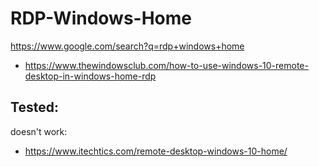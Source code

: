 # RDP-Windows-Home
https://www.google.com/search?q=rdp+windows+home

- https://www.thewindowsclub.com/how-to-use-windows-10-remote-desktop-in-windows-home-rdp

## Tested:
doesn't work:  
- https://www.itechtics.com/remote-desktop-windows-10-home/
